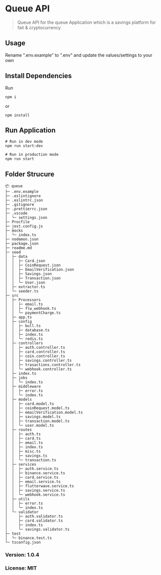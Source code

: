 # Queue API

> Queue API for the queue Application which is a savings platform for fait & cryptocurrency

## Usage

Rename ".env.example" to ".env" and update the values/settings to your own

## Install Dependencies

Run

```
npm i
```

or

```
npm install
```

## Run Application

```
# Run in dev mode
npm run start:dev

# Run in production mode
npm run start
```
## Folder Strucure

```
📦 queue
├─ .env.example
├─ .eslintignore
├─ .eslintrc.json
├─ .gitignore
├─ .prettierrc.json
├─ .vscode
│  └─ settings.json
├─ Procfile
├─ jest.config.js
├─ mocks
│  └─ index.ts
├─ nodemon.json
├─ package.json
├─ readme.md
├─ seed
│  ├─ data
│  │  ├─ Card.json
│  │  ├─ CoinRequest.json
│  │  ├─ EmailVerification.json
│  │  ├─ Savings.json
│  │  ├─ Transaction.json
│  │  └─ User.json
│  ├─ extractor.ts
│  └─ seeder.ts
├─ src
│  ├─ Processors
│  │  ├─ email.ts
│  │  ├─ flw_webhook.ts
│  │  └─ paymentCharge.ts
│  ├─ app.ts
│  ├─ config
│  │  ├─ bull.ts
│  │  ├─ database.ts
│  │  ├─ index.ts
│  │  └─ redis.ts
│  ├─ controllers
│  │  ├─ auth.controller.ts
│  │  ├─ card.controller.ts
│  │  ├─ coin.controller.ts
│  │  ├─ savings.controller.ts
│  │  ├─ trasactions.controller.ts
│  │  └─ webhook.controller.ts
│  ├─ index.ts
│  ├─ jobs
│  │  └─ index.ts
│  ├─ middleware
│  │  ├─ error.ts
│  │  └─ index.ts
│  ├─ models
│  │  ├─ card.model.ts
│  │  ├─ coinRequest.model.ts
│  │  ├─ emailVerification.model.ts
│  │  ├─ savings.model.ts
│  │  ├─ transaction.model.ts
│  │  └─ user.model.ts
│  ├─ routes
│  │  ├─ auth.ts
│  │  ├─ card.ts
│  │  ├─ email.ts
│  │  ├─ index.ts
│  │  ├─ misc.ts
│  │  ├─ savings.ts
│  │  └─ transaction.ts
│  ├─ services
│  │  ├─ auth.service.ts
│  │  ├─ binance.service.ts
│  │  ├─ card.service.ts
│  │  ├─ email.service.ts
│  │  ├─ flutterwave.service.ts
│  │  ├─ savings.service.ts
│  │  └─ webhook.service.ts
│  ├─ utils
│  │  ├─ error.ts
│  │  └─ index.ts
│  └─ validator
│     ├─ auth.validator.ts
│     ├─ card.validator.ts
│     ├─ index.ts
│     └─ savings.validator.ts
├─ test
│  └─ binance.test.ts
└─ tsconfig.json
```


### Version: 1.0.4

### License: MIT

